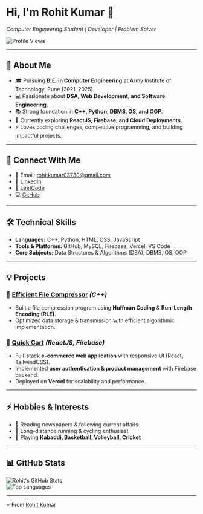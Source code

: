 # Hi, I'm Rohit Kumar 👋  
*Computer Engineering Student | Developer | Problem Solver*  

![Profile Views](https://komarev.com/ghpvc/?username=rydv373&color=blue)  

---

## 🚀 About Me  
- 🎓 Pursuing **B.E. in Computer Engineering** at Army Institute of Technology, Pune (2021–2025).  
- 💻 Passionate about **DSA, Web Development, and Software Engineering**.  
- 📚 Strong foundation in **C++, Python, DBMS, OS, and OOP**.  
- 🌱 Currently exploring **ReactJS, Firebase, and Cloud Deployments**.  
- ⚡ Loves coding challenges, competitive programming, and building impactful projects.  

---

## 🔗 Connect With Me  
- 📧 Email: [rohitkumar03730@gmail.com](mailto:rohitkumar03730@gmail.com)  
- 💼 [LinkedIn](https://www.linkedin.com/in/rohit-kumar-811430224/)  
- 🧩 [LeetCode](https://leetcode.com/u/rohitkumar0373/)  
- 💻 [GitHub](https://github.com/rydv373)  

---

## 🛠️ Technical Skills  
- **Languages:** C++, Python, HTML, CSS, JavaScript  
- **Tools & Platforms:** GitHub, MySQL, Firebase, Vercel, VS Code  
- **Core Subjects:** Data Structures & Algorithms (DSA), DBMS, OS, OOP  

---

## 💡 Projects  
### 🔹 [Efficient File Compressor](https://github.com/rydv373) *(C++)*  
- Built a file compression program using **Huffman Coding** & **Run-Length Encoding (RLE)**.  
- Optimized data storage & transmission with efficient algorithmic implementation.  

### 🔹 [Quick Cart](https://github.com/rydv373) *(ReactJS, Firebase)*  
- Full-stack **e-commerce web application** with responsive UI (React, TailwindCSS).  
- Implemented **user authentication & product management** with Firebase backend.  
- Deployed on **Vercel** for scalability and performance.  

---

## ⚡ Hobbies & Interests  
- 📰 Reading newspapers & following current affairs  
- 🏃 Long-distance running & cycling enthusiast  
- 🏀 Playing **Kabaddi, Basketball, Volleyball, Cricket**  

---

## 📊 GitHub Stats  
![Rohit's GitHub Stats](https://github-readme-stats.vercel.app/api?username=rydv373&show_icons=true&theme=tokyonight)  
![Top Languages](https://github-readme-stats.vercel.app/api/top-langs/?username=rydv373&layout=compact&theme=tokyonight)  

---
⭐️ From [Rohit Kumar](https://github.com/rydv373)
